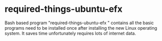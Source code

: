 # required-things-ubuntu-efx
Bash based program "required-things-ubuntu-efx " contains all the basic programs need to be installed once after installing the new Linux operating system. It saves time unfortunately requires lots of internet data.
